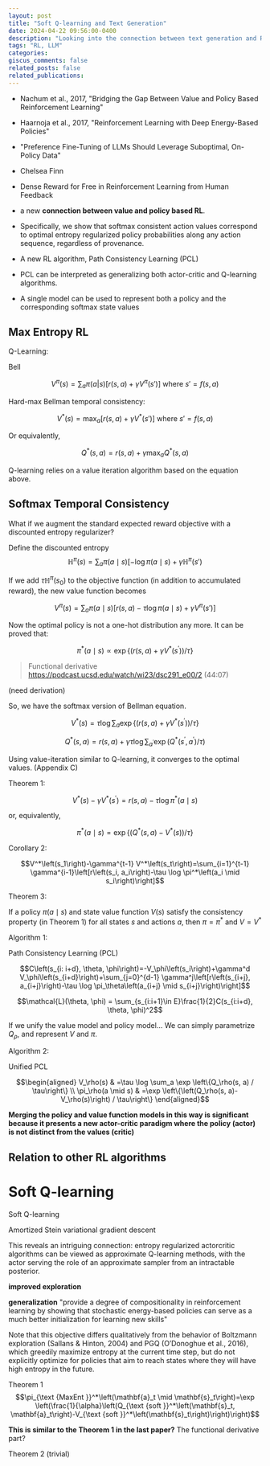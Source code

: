 ```yaml
---
layout: post
title: "Soft Q-learning and Text Generation"
date: 2024-04-22 09:56:00-0400
description: "Looking into the connection between text generation and RL"
tags: "RL, LLM"
categories:
giscus_comments: false
related_posts: false
related_publications: 
---
```


- Nachum et al., 2017, "Bridging the Gap Between Value and Policy Based Reinforcement Learning"
- Haarnoja et al., 2017, "Reinforcement Learning with Deep Energy-Based Policies"

- "Preference Fine-Tuning of LLMs Should Leverage Suboptimal, On-Policy Data"
- Chelsea Finn
- Dense Reward for Free in Reinforcement Learning from Human Feedback

- a new **connection between value and policy based RL**.

- Specifically, we show that softmax consistent action values correspond to optimal entropy regularized policy probabilities along any action sequence, regardless of provenance.

- A new RL algorithm, Path Consistency Learning (PCL)

- PCL can be interpreted as generalizing both actor-critic and Q-learning algorithms.

- A single model can be used to represent both a policy and the corresponding softmax state values

## Max Entropy RL

Q-Learning:

Bell

$$V^\pi (s)=\sum_a \pi(a|s) [r(s, a) + \gamma V^\pi (s') ]\text{ where } s'=f(s, a)$$

Hard-max Bellman temporal consistency:

$$V^*(s)=\max_a [r(s, a) + \gamma V^* (s') ]\text{ where } s'=f(s, a)$$

Or equivalently,

$$Q^*(s, a)=r(s, a) + \gamma \max_a Q^*(s, a)$$

Q-learning relies on a value iteration algorithm based on the equation above.

## Softmax Temporal Consistency

What if we augment the standard expected reward objective with a discounted entropy regularizer?

Define the discounted entropy 
$$\mathbb H^{\pi}(s) = \sum_a \pi (a\mid s)[-\log \pi(a\mid s) + \gamma \mathbb{H}^\pi (s')$$ 

If we add $\tau\mathbb{H}^\pi (s_0)$ to the objective function (in addition to accumulated reward), the new value function becomes

$$V^\pi (s) = \sum_a \pi(a\mid s)[r(s,a) - \tau \log \pi(a\mid s) + \gamma V^\pi (s') ]$$

Now the optimal policy is not a one-hot distribution any more. It can be proved that:

$$\pi^*(a \mid s) \propto \exp \left\{\left(r(s, a)+\gamma V^*\left(s^{\prime}\right)\right) / \tau\right\}$$

> Functional derivative
> https://podcast.ucsd.edu/watch/wi23/dsc291_e00/2 (44:07)


(need derivation)

So, we have the softmax version of Bellman equation.

$$V^*(s)=\tau \log \sum_a \exp \left\{\left(r(s, a)+\gamma V^*\left(s^{\prime}\right)\right) / \tau\right\}$$

$$Q^*(s, a)=r(s, a)+\gamma \tau \log \sum_{a^{\prime}} \exp \left(Q^*\left(s^{\prime}, a^{\prime}\right) / \tau\right)$$

Using value-iteration similar to Q-learning, it converges to the optimal values. (Appendix C)

Theorem 1: 

$$V^*(s)-\gamma V^*\left(s^{\prime}\right)=r(s, a)-\tau \log \pi^*(a \mid s)$$

or, equivalently,

$$\pi^*(a \mid s)=\exp \left\{\left(Q^*(s, a)-V^*(s)\right) / \tau\right\}$$


Corollary 2:

$$V^*\left(s_1\right)-\gamma^{t-1} V^*\left(s_t\right)=\sum_{i=1}^{t-1} \gamma^{i-1}\left[r\left(s_i, a_i\right)-\tau \log \pi^*\left(a_i \mid s_i\right)\right]$$



Theorem 3:

If a policy $π(a\mid s)$ and state value function $V (s)$ satisfy the consistency property (in Theorem 1) for all states $s$ and actions $a$, then $π = π^*$ and $V = V^*$

Algorithm 1:

Path Consistency Learning (PCL)

$$C\left(s_{i: i+d}, \theta, \phi\right)=-V_\phi\left(s_i\right)+\gamma^d V_\phi\left(s_{i+d}\right)+\sum_{j=0}^{d-1} \gamma^j\left[r\left(s_{i+j}, a_{i+j}\right)-\tau \log \pi_\theta\left(a_{i+j} \mid s_{i+j}\right)\right]$$

$$\mathcal{L}(\theta, \phi) = \sum_{s_{i:i+1}\in E}\frac{1}{2}C(s_{i:i+d}, \theta, \phi)^2$$

If we unify the value model and policy model... We can simply parametrize $Q_\rho$, and represent $V$ and $\pi$.

Algorithm 2:

Unified PCL

$$\begin{aligned}
V_\rho(s) & =\tau \log \sum_a \exp \left\{Q_\rho(s, a) / \tau\right\} \\
\pi_\rho(a \mid s) & =\exp \left\{\left(Q_\rho(s, a)-V_\rho(s)\right) / \tau\right\}
\end{aligned}$$

**Merging the policy and value function models in this way is significant because it presents a new actor-critic paradigm where the policy (actor) is not distinct from the values (critic)**

## Relation to other RL algorithms





# Soft Q-learning
Soft Q-learning

Amortized Stein variational gradient descent

This reveals an intriguing connection: entropy regularized actorcritic algorithms can be viewed as approximate Q-learning methods, with the actor serving the role of an approximate sampler from an intractable posterior.

**improved exploration**

**generalization** "provide a degree of compositionality in reinforcement learning by showing that stochastic energy-based policies can serve as a much better initialization for learning new skills"

Note that this objective differs qualitatively from the behavior of Boltzmann exploration (Sallans & Hinton, 2004) and PGQ (O’Donoghue et al., 2016),
which greedily maximize entropy at the current time step,
but do not explicitly optimize for policies that aim to reach
states where they will have high entropy in the future. 


Theorem 1
$$\pi_{\text {MaxEnt }}^*\left(\mathbf{a}_t \mid \mathbf{s}_t\right)=\exp \left(\frac{1}{\alpha}\left(Q_{\text {soft }}^*\left(\mathbf{s}_t, \mathbf{a}_t\right)-V_{\text {soft }}^*\left(\mathbf{s}_t\right)\right)\right)$$

**This is similar to the Theorem 1 in the last paper?**
The functional derivative part?

Theorem 2 (trivial)

